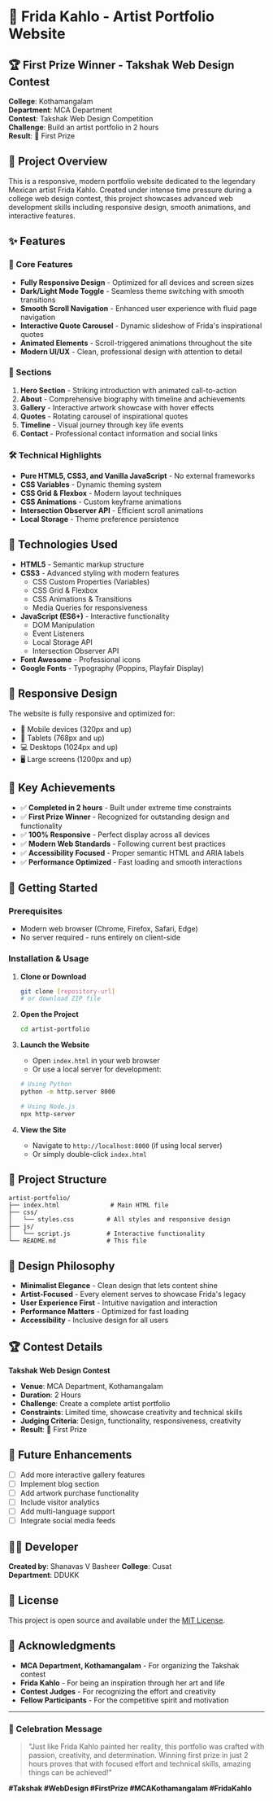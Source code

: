# 🎨 Frida Kahlo - Artist Portfolio Website

## 🏆 First Prize Winner - Takshak Web Design Contest

**College**: Kothamangalam  
**Department**: MCA Department  
**Contest**: Takshak Web Design Competition  
**Challenge**: Build an artist portfolio in 2 hours  
**Result**: 🥇 First Prize

## 📖 Project Overview

This is a responsive, modern portfolio website dedicated to the legendary Mexican artist Frida Kahlo. Created under intense time pressure during a college web design contest, this project showcases advanced web development skills including responsive design, smooth animations, and interactive features.

## ✨ Features

### 🎯 Core Features
- **Fully Responsive Design** - Optimized for all devices and screen sizes
- **Dark/Light Mode Toggle** - Seamless theme switching with smooth transitions
- **Smooth Scroll Navigation** - Enhanced user experience with fluid page navigation
- **Interactive Quote Carousel** - Dynamic slideshow of Frida's inspirational quotes
- **Animated Elements** - Scroll-triggered animations throughout the site
- **Modern UI/UX** - Clean, professional design with attention to detail

### 🎨 Sections
1. **Hero Section** - Striking introduction with animated call-to-action
2. **About** - Comprehensive biography with timeline and achievements
3. **Gallery** - Interactive artwork showcase with hover effects
4. **Quotes** - Rotating carousel of inspirational quotes
5. **Timeline** - Visual journey through key life events
6. **Contact** - Professional contact information and social links

### 🛠️ Technical Highlights
- **Pure HTML5, CSS3, and Vanilla JavaScript** - No external frameworks
- **CSS Variables** - Dynamic theming system
- **CSS Grid & Flexbox** - Modern layout techniques
- **CSS Animations** - Custom keyframe animations
- **Intersection Observer API** - Efficient scroll animations
- **Local Storage** - Theme preference persistence

## 🚀 Technologies Used

- **HTML5** - Semantic markup structure
- **CSS3** - Advanced styling with modern features
  - CSS Custom Properties (Variables)
  - CSS Grid & Flexbox
  - CSS Animations & Transitions
  - Media Queries for responsiveness
- **JavaScript (ES6+)** - Interactive functionality
  - DOM Manipulation
  - Event Listeners
  - Local Storage API
  - Intersection Observer API
- **Font Awesome** - Professional icons
- **Google Fonts** - Typography (Poppins, Playfair Display)

## 📱 Responsive Design

The website is fully responsive and optimized for:
- 📱 Mobile devices (320px and up)
- 📱 Tablets (768px and up)
- 💻 Desktops (1024px and up)
- 🖥️ Large screens (1200px and up)

## 🎯 Key Achievements

- ✅ **Completed in 2 hours** - Built under extreme time constraints
- ✅ **First Prize Winner** - Recognized for outstanding design and functionality
- ✅ **100% Responsive** - Perfect display across all devices
- ✅ **Modern Web Standards** - Following current best practices
- ✅ **Accessibility Focused** - Proper semantic HTML and ARIA labels
- ✅ **Performance Optimized** - Fast loading and smooth interactions

## 🚀 Getting Started

### Prerequisites
- Modern web browser (Chrome, Firefox, Safari, Edge)
- No server required - runs entirely on client-side

### Installation & Usage

1. **Clone or Download**
   ```bash
   git clone [repository-url]
   # or download ZIP file
   ```

2. **Open the Project**
   ```bash
   cd artist-portfolio
   ```

3. **Launch the Website**
   - Open `index.html` in your web browser
   - Or use a local server for development:
   ```bash
   # Using Python
   python -m http.server 8000
   
   # Using Node.js
   npx http-server
   ```

4. **View the Site**
   - Navigate to `http://localhost:8000` (if using local server)
   - Or simply double-click `index.html`

## 📁 Project Structure

```
artist-portfolio/
├── index.html              # Main HTML file
├── css/
│   └── styles.css         # All styles and responsive design
├── js/
│   └── script.js          # Interactive functionality
└── README.md              # This file
```

## 🎨 Design Philosophy

- **Minimalist Elegance** - Clean design that lets content shine
- **Artist-Focused** - Every element serves to showcase Frida's legacy
- **User Experience First** - Intuitive navigation and interaction
- **Performance Matters** - Optimized for fast loading
- **Accessibility** - Inclusive design for all users

## 🏆 Contest Details

**Takshak Web Design Contest**
- **Venue**: MCA Department, Kothamangalam
- **Duration**: 2 Hours
- **Challenge**: Create a complete artist portfolio
- **Constraints**: Limited time, showcase creativity and technical skills
- **Judging Criteria**: Design, functionality, responsiveness, creativity
- **Result**: 🥇 First Prize

## 🎯 Future Enhancements

- [ ] Add more interactive gallery features
- [ ] Implement blog section
- [ ] Add artwork purchase functionality
- [ ] Include visitor analytics
- [ ] Add multi-language support
- [ ] Integrate social media feeds

## 👨‍💻 Developer

**Created by**: Shanavas V Basheer
**College**: Cusat  
**Department**: DDUKK  

## 📄 License

This project is open source and available under the [MIT License](LICENSE).

## 🙏 Acknowledgments

- **MCA Department, Kothamangalam** - For organizing the Takshak contest
- **Frida Kahlo** - For being an inspiration through her art and life
- **Contest Judges** - For recognizing the effort and creativity
- **Fellow Participants** - For the competitive spirit and motivation

---

### 🎉 Celebration Message

> "Just like Frida Kahlo painted her reality, this portfolio was crafted with passion, creativity, and determination. Winning first prize in just 2 hours proves that with focused effort and technical skills, amazing things can be achieved!" 

**#Takshak #WebDesign #FirstPrize #MCAKothamangalam #FridaKahlo**
